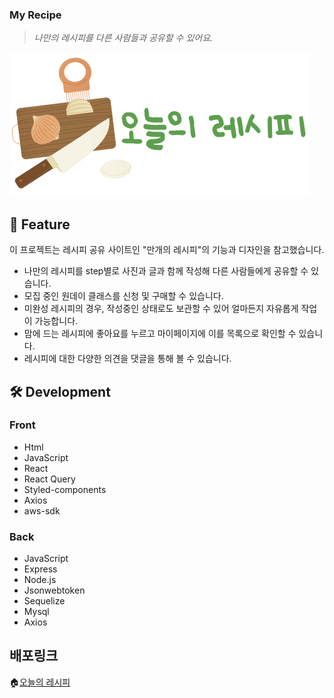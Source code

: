 ### My Recipe
> *나만의 레시피를 다른 사람들과 공유할 수 있어요.*

![logo](https://raw.githubusercontent.com/dbstjs95/recipe-site-project/main/client/src/assets/logo_img/logo3.png)

## 🌟 Feature
이 프로젝트는 레시피 공유 사이트인 "만개의 레시피"의 기능과 디자인을 참고했습니다.

* 나만의 레시피를 step별로 사진과 글과 함께 작성해 다른 사람들에게 공유할 수 있습니다.
* 모집 중인 원데이 클래스를 신청 및 구매할 수 있습니다.
* 미완성 레시피의 경우, 작성중인 상태로도 보관할 수 있어 얼마든지 자유롭게 작업이 가능합니다.
* 맘에 드는 레시피에 좋아요를 누르고 마이페이지에 이를 목록으로 확인할 수 있습니다.
* 레시피에 대한 다양한 의견을 댓글을 통해 볼 수 있습니다.

## 🛠️ Development
### Front
* Html
* JavaScript
* React
* React Query
* Styled-components
* Axios
* aws-sdk

### Back
* JavaScript 
* Express 
* Node.js 
* Jsonwebtoken  
* Sequelize 
* Mysql
* Axios

## 배포링크
🏠[오늘의 레시피](https://myrecipetest.tk/)

